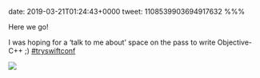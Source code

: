 date: 2019-03-21T01:24:43+0000
tweet: 1108539903694917632
%%%

Here we go!

I was hoping for a ‘talk to me about’ space on the pass to write Objective-C++ ;) [#tryswiftconf](https://twitter.com/hashtag/tryswiftconf)

![](D2JTJrxUwAYeZZ-.jpg)
